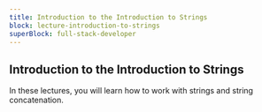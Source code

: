 ```yaml
---
title: Introduction to the Introduction to Strings
block: lecture-introduction-to-strings
superBlock: full-stack-developer
---
```


## Introduction to the Introduction to Strings

In these lectures, you will learn how to work with strings and string concatenation.
